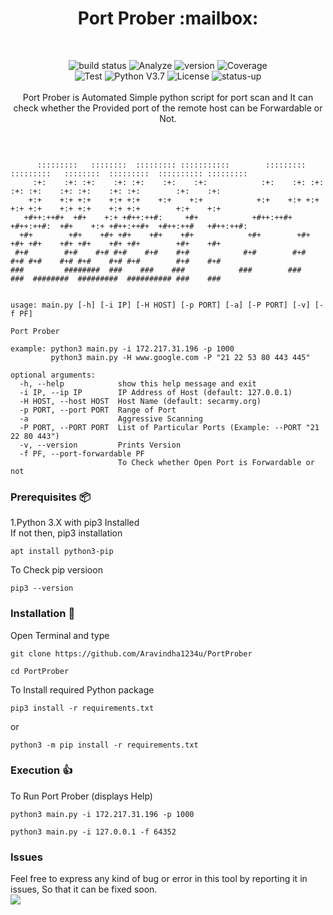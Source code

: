 <h1 align="center">Port Prober  :mailbox:</h1><br> 
<p align="center">
  <img src="https://img.shields.io/badge/build-passed-brightgreen" alt="build status">
  <img src="https://img.shields.io/badge/analyze-passed-rightgreen" alt="Analyze">
  <img src="https://img.shields.io/badge/tests-477%20passed%2C%202%20failed-red" alt="version">
  <img src="https://img.shields.io/badge/coverage-75%25-green" alt="Coverage"></br>
  <img src="https://img.shields.io/badge/dependencies-up%20to%20date-brightgreen" alt="Test">
  <img src="https://img.shields.io/badge/python-v3.7-blue" alt="Python V3.7">
  <img src="https://img.shields.io/badge/license-MIT-green" alt="License">
  <img src="https://img.shields.io/badge/Status-up-brightgreen" alt="status-up"><br><br>
  Port Prober is Automated Simple python script for port scan and It can check whether the Provided port of the remote host can be Forwardable or Not.
</p><br>

```

      :::::::::   ::::::::  ::::::::: :::::::::::        :::::::::  :::::::::   ::::::::  :::::::::  :::::::::: ::::::::: 
     :+:    :+: :+:    :+: :+:    :+:    :+:            :+:    :+: :+:    :+: :+:    :+: :+:    :+: :+:        :+:    :+: 
    +:+    +:+ +:+    +:+ +:+    +:+    +:+            +:+    +:+ +:+    +:+ +:+    +:+ +:+    +:+ +:+        +:+    +:+  
   +#++:++#+  +#+    +:+ +#++:++#:     +#+            +#++:++#+  +#++:++#:  +#+    +:+ +#++:++#+  +#++:++#   +#++:++#:    
  +#+        +#+    +#+ +#+    +#+    +#+            +#+        +#+    +#+ +#+    +#+ +#+    +#+ +#+        +#+    +#+    
 #+#        #+#    #+# #+#    #+#    #+#            #+#        #+#    #+# #+#    #+# #+#    #+# #+#        #+#    #+#     
###         ########  ###    ###    ###            ###        ###    ###  ########  #########  ########## ###    ###    


usage: main.py [-h] [-i IP] [-H HOST] [-p PORT] [-a] [-P PORT] [-v] [-f PF]

Port Prober 

example: python3 main.py -i 172.217.31.196 -p 1000
         python3 main.py -H www.google.com -P "21 22 53 80 443 445" 

optional arguments:
  -h, --help            show this help message and exit
  -i IP, --ip IP        IP Address of Host (default: 127.0.0.1) 
  -H HOST, --host HOST  Host Name (default: secarmy.org) 
  -p PORT, --port PORT  Range of Port
  -a                    Aggressive Scanning
  -P PORT, --PORT PORT  List of Particular Ports (Example: --PORT "21 22 80 443")
  -v, --version         Prints Version
  -f PF, --port-forwardable PF
                        To Check whether Open Port is Forwardable or not

```

### Prerequisites  :package:
1.Python 3.X with pip3 Installed  
If not then, pip3 installation  
```
apt install python3-pip
```  
To Check pip versioon  
```
pip3 --version
```

### Installation  :floppy_disk:
Open Terminal and type
```
git clone https://github.com/Aravindha1234u/PortProber

cd PortProber
```

To Install required Python package

```
pip3 install -r requirements.txt
```
or
```
python3 -m pip install -r requirements.txt
```

### Execution  :+1:
To Run Port Prober (displays Help)

```
python3 main.py -i 172.217.31.196 -p 1000

python3 main.py -i 127.0.0.1 -f 64352
```

### Issues
Feel free to express any kind of bug or error in this tool by reporting it in issues, So that it can be fixed soon.<br>
<a href="https://github.com/Aravindha1234u/PortProber/issues"><img src="https://img.shields.io/badge/issues-0-yellow" /></a>
